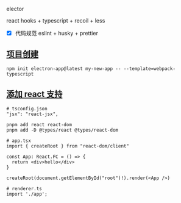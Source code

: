 elector

react hooks + typescript + recoil + less

- [x] 代码规范 eslint + husky + prettier


## [项目创建](https://www.electronforge.io/)

```
npm init electron-app@latest my-new-app -- --template=webpack-typescript
```

## [添加 react 支持](https://www.electronforge.io/guides/framework-integration/react-with-typescript)

```
# tsconfig.json
"jsx": "react-jsx",
```

```
pnpm add react react-dom
pnpm add -D @types/react @types/react-dom
```

```
# app.tsx
import { createRoot } from "react-dom/client"

const App: React.FC = () => {
  return <div>hello</div>
}

createRoot(document.getElementById("root")!).render(<App />)
```

```
# renderer.ts
import './app';
```




